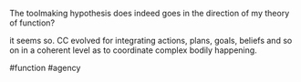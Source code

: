 The toolmaking hypothesis does indeed goes in the direction of my theory of function?

it seems so. CC evolved for integrating actions, plans, goals, beliefs and so on in a coherent level as to coordinate complex bodily happening. 

#function #agency 